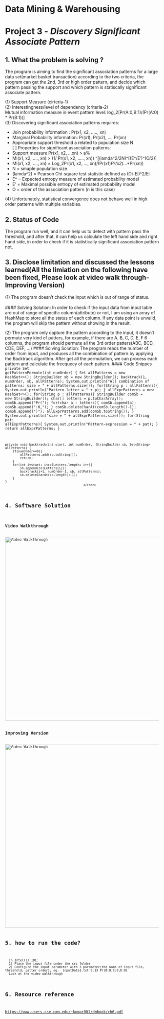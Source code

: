 # Data Mining & Warehousing

# Project 3 - *Discovery Significant Associate Pattern*

## 1. What the problem is solving ? 

The program is aiming to find the significant association patterns for a large data set(market basket transaction) according to the two criteria, the program can get the 2nd, 3rd or high order pattern, and decide which pattern passing the support and which pattern is statiscally significant associate pattern. 

(1)	Support Measure (cirteria-1) </br>
(2)	Interestingness/level of dependency (criteria-2) </br>
Mutual information measure in event pattern level:  log_2[Pr(A:0,B:1)/(Pr(A:0) * Pr(B:1))] </br>
(3)	Discovering significant association patterns requires: </br>
-	Join probability information : Pr(x1, x2, ….., xn) </br>
-	Marginal Probability information: Pr(x1), Pr(x2), …, Pr(xn) </br>
-	Appropriate support threshold a related to population size N </br>
[ ]	Properties for significant association patterns:  </br>
-	Support measure Pr(x1, x2, …xn) > a%  </br>
-	MI(x1, x2, …., xn)  > (1/ Pr(x1, x2, ….., xn)) ^[(lamda^2/2N)^[(E^/E’)^(O/2)]  </br>
-	MI(x1, x2, …., xn)  = Log_2Pr(x1, x2, …, xn)/(Pr(x1)*Pr(x2)*…*Pr(xn)) </br>
-	N = smaple population size </br>
-	(lamda^2) = Pearson Chi-square test statistic defined as (Oi-Ei)^2/Ei </br>
-	E^ = Expected entropy measure of estimated probability model </br>
-	E’ = Maximal possible entropy of estimated probability model </br>
-	O = order of the association pattern (n is this case)  </br>

(4)	Unfortunately, statistical convergence does not behave well in high order patterns with multiple variables. </br>

## 2. Status of Code

   The program run well, and it can help us to detect with pattern pass the threshold, and after that, it can help us calculate the left hand side and right hand side, in order to check if it is statistically significant association pattern not. 
   
## 3. Disclose limitation and discussed the lessons learned(All the limiation on the following have been fixed, Please look at video walk through-Improving Version)  

(1)	The program doesn’t check the input which is out of range of status. </br>      
      ####    Solving Solution: 
      In order to check if the input data from input table are out of range of specific column(attribute) or not, I am using an array of HashMap to store all the status of each column. If any data point is unvalid, the program will skip the pattern without showing in the result.
      
(2)	The program only capture the pattern according to the input, it doesn’t permute very kind of patters, for example, if there are A, B, C, D, E, F 6 columns, the program should permute all the 3rd order patters(ABC, BCD, CDE, DEF, …)
       ####    Solving Solution: 
       The program reads the number of order from input, and produces all the combination of pattern by applying the Backtrack algorithm. After get all the permutation, we can process each pattern and calculate the freequecy of each pattern. 
       ####    Code Snippes
       <code>
        private Set<String> getPatternPermute(int numOrder) {
        Set<String> allPatterns = new HashSet<>();
        StringBuilder sb = new StringBuilder();
        backtrack(1, numOrder, sb, allPatterns);
        System.out.println("All combination of patterns: size = " + allPatterns.size());
        for(String p : allPatterns){
            System.out.println("Pattern-letter = " + p);
        }
        allExprPatterns = new HashSet<>();
        for(String p : allPatterns){
            StringBuilder comSb = new StringBuilder();
            char[] letters = p.toCharArray();
            comSb.append("Pr(");
            for(char a : letters){
                comSb.append(a);
                comSb.append(":0,");
            }
            comSb.deleteCharAt(comSb.length()-1);
            comSb.append(")");
            allExprPatterns.add(comSb.toString());
        }
        System.out.println("size = " + allExprPatterns.size());
        for(String pat: allExprPatterns){
            System.out.println("Pattern-expression = " + pat);
        }
        return allExprPatterns;
    }

    private void backtrack(int start, int numOrder,  StringBuilder sb, Set<String> allPatterns) {
        if(numOrder==0){
            allPatterns.add(sb.toString());
            return;
        }
        for(int i=start; i<colLetters.length; i++){
            sb.append(colLetters[i]);
            backtrack(i+1, numOrder-1, sb, allPatterns);
            sb.deleteCharAt(sb.length()-1);
        }
    }
                                              </code>
## 4. Software Solution
###      Video Walkthrough
<img src='https://recordit.co/NU6wYDlBfq.gif' width='600' alt='Video Walkthrough' />

###      Improving Version
<img src='http://g.recordit.co/iry8W9TJeG.gif' width='600' alt='Video Walkthrough' />

## 5. how to run the code?
      In IntelliJ IDE: 
      1) Place the input file under the src folder
      2) Configure the input parameter with 3 parameter(the name of input file, threshold, patter order), eg.  inputData1.txt 0.13 Pr(B:0,C:0,D:0)
      Look at the video walkthrough


## 6. Resource reference
   https://www-users.cse.umn.edu/~kumar001/dmbook/ch6.pdf 


